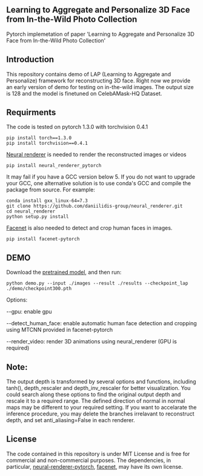 
## Learning to Aggregate and Personalize 3D Face from In-the-Wild Photo Collection


Pytorch implemetation of paper 'Learning to Aggregate and Personalize 3D Face from In-the-Wild Photo Collection'

## Introduction
This repository contains demo of LAP (Learning to Aggregate and Personalize) framework for reconstructing 3D face. Right now we provide an early version of demo for testing on in-the-wild images. The output size is 128 and the model is finetuned on CelebAMask-HQ Dataset.

## Requirments
The code is tested on pytorch 1.3.0 with torchvision 0.4.1
```
pip install torch==1.3.0
pip install torchvision==0.4.1
```

[Neural renderer](https://github.com/daniilidis-group/neural_renderer.git) is needed to render the reconstructed images or videos
```
pip install neural_renderer_pytorch
```

It may fail if you have a GCC version below 5. If you do not want to upgrade your GCC, one alternative solution is to use conda's GCC and compile the package from source. For example:
```
conda install gxx_linux-64=7.3
git clone https://github.com/daniilidis-group/neural_renderer.git
cd neural_renderer
python setup.py install
```

[Facenet](https://github.com/timesler/facenet-pytorch) is also needed to detect and crop human faces in images.
```
pip install facenet-pytorch
```

## DEMO
Download the [pretrained model](https://drive.google.com/file/d/1GNxMlR3-MKG_qRnO06xCozSYmUw-k5Bj/view?usp=sharing), and then run:

```
python demo.py --input ./images --result ./results --checkpoint_lap ./demo/checkpoint300.pth
```

Options:

--gpu: enable gpu

--detect_human_face: enable automatic human face detection and cropping using MTCNN provided in facenet-pytorch

--render_video: render 3D animations using neural_renderer (GPU is required)

## Note:
The output depth is transformed by several options and functions, including tanh(), depth_rescaler and depth_inv_rescaler for better visualization. You could search along these options to find the original output depth and rescale it to a required range.
The defined direction of normal in normal maps may be different to your required setting.
If you want to accelarate the inference procedure, you may delete the branches irrelavant to reconstruct depth, and set anti_aliasing=False in each renderer.

## License
The code contained in this repository is under MIT License and is free for commercial and non-commercial purposes. The dependencies, in particular, [neural-renderer-pytorch](https://github.com/daniilidis-group/neural_renderer), [facenet](https://github.com/timesler/facenet-pytorch), may have its own license.
